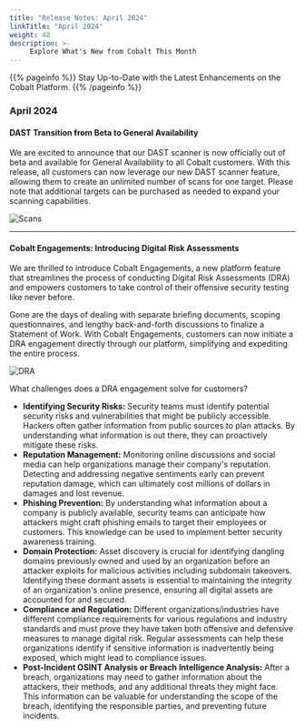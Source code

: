 ```yaml
---
title: "Release Notes: April 2024"
linkTitle: "April 2024"
weight: 48
description: >-
     Explore What's New from Cobalt This Month
---
```


{{% pageinfo %}} 
Stay Up-to-Date with the Latest Enhancements on the Cobalt Platform. 
{{% /pageinfo %}}

### April 2024


#### DAST Transition from Beta to General Availability

We are excited to announce that our DAST scanner is now officially out of beta and available for General Availability to all Cobalt customers. With this release, all customers can now leverage our new DAST scanner feature, allowing them to create an unlimited number of scans for one target. Please note that additional targets can be purchased as needed to expand your scanning capabilities.

![Scans](/release-notes/Scans-April-Release.png "Scans")

---

#### Cobalt Engagements: Introducing Digital Risk Assessments

We are thrilled to introduce Cobalt Engagements, a new platform feature that streamlines the process of conducting Digital Risk Assessments (DRA) and empowers customers to take control of their offensive security testing like never before.

Gone are the days of dealing with separate briefing documents, scoping questionnaires, and lengthy back-and-forth discussions to finalize a Statement of Work. With Cobalt Engagements, customers can now initiate a DRA engagement directly through our platform, simplifying and expediting the entire process.

![DRA](/release-notes/DRA.png "DRA")

What challenges does a DRA engagement solve for customers?
- **Identifying Security Risks:** Security teams must identify potential security risks and vulnerabilities that might be publicly accessible. Hackers often gather information from public sources to plan attacks. By understanding what information is out there, they can proactively mitigate these risks. 
- **Reputation Management:** Monitoring online discussions and social media can help organizations manage their company's reputation. Detecting and addressing negative sentiments early can prevent reputation damage, which can ultimately cost millions of dollars in damages and lost revenue.
- **Phishing Prevention:** By understanding what information about a company is publicly available, security teams can anticipate how attackers might craft phishing emails to target their employees or customers. This knowledge can be used to implement better security awareness training.
- **Domain Protection:** Asset discovery is crucial for identifying dangling domains previously owned and used by an organization before an attacker exploits for malicious activities including subdomain takeovers. Identifying these dormant assets is essential to maintaining the integrity of an organization's online presence, ensuring all digital assets are accounted for and secured.
- **Compliance and Regulation:** Different organizations/industries have different compliance requirements for various regulations and industry standards and must prove they have taken both offensive and defensive measures to manage digital risk. Regular assessments can help these organizations identify if sensitive information is inadvertently being exposed, which might lead to compliance issues.
- **Post-Incident OSINT Analysis or Breach Intelligence Analysis:** After a breach, organizations may need to gather information about the attackers, their methods, and any additional threats they might face. This information can be valuable for understanding the scope of the breach, identifying the responsible parties, and preventing future incidents.


